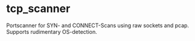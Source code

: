 tcp_scanner
===========

Portscanner for SYN- and CONNECT-Scans using raw sockets and pcap.
Supports rudimentary OS-detection.
